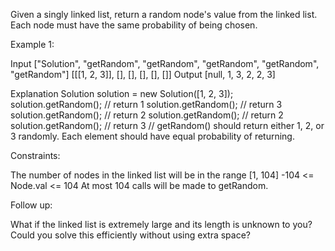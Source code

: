 Given a singly linked list, return a random node's value from the linked list. Each node must have the same probability of being chosen.

Example 1:

Input
["Solution", "getRandom", "getRandom", "getRandom", "getRandom", "getRandom"]
[[[1, 2, 3]], [], [], [], [], []]
Output
[null, 1, 3, 2, 2, 3]

Explanation
Solution solution = new Solution([1, 2, 3]);
solution.getRandom(); // return 1
solution.getRandom(); // return 3
solution.getRandom(); // return 2
solution.getRandom(); // return 2
solution.getRandom(); // return 3
// getRandom() should return either 1, 2, or 3 randomly. Each element should have equal probability of returning.

Constraints:

The number of nodes in the linked list will be in the range [1, 104]
-104 <= Node.val <= 104
At most 104 calls will be made to getRandom.

Follow up:

What if the linked list is extremely large and its length is unknown to you?
Could you solve this efficiently without using extra space?
